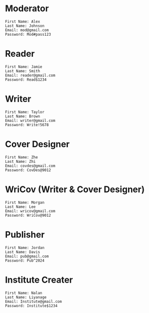 # Moderator
    First Name: Alex
    Last Name: Johnson
    Email: mod@gmail.com
    Password: Mod#pass123

# Reader
    First Name: Jamie
    Last Name: Smith
    Email: reader@gmail.com
    Password: Read$1234

# Writer
    First Name: Taylor
    Last Name: Brown
    Email: writer@gmail.com
    Password: Write!5678

# Cover Designer
    First Name: Zhe
    Last Name: Zhi
    Email: covdes@gmail.com
    Password: CovDes@9012

# WriCov (Writer & Cover Designer)
    First Name: Morgan
    Last Name: Lee
    Email: wricov@gmail.com
    Password: WriCov@9012

# Publisher
    First Name: Jordan
    Last Name: Davis
    Email: pub@gmail.com
    Password: Pub^2024

# Institute Creater
    First Name: Nalan
    Last Name: Liyanage
    Email: Institute@gmail.com
    Password: Institute$1234
